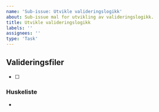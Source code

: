```yaml
---
name: 'Sub-issue: Utvikle valideringslogikk'
about: Sub-issue mal for utvikling av valideringslogikk.
title: Utvikle valideringslogikk
labels: ''
assignees: ''
type: 'Task'
---
```


## Valideringsfiler

<!-- Legg til aktuelle valideringsfiler som du skal jobbe med. -->

- [ ]

### Huskeliste

-
